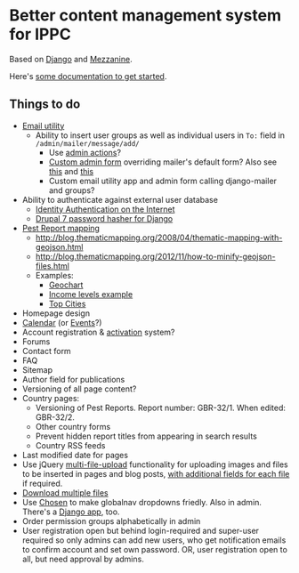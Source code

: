 # Better content management system for IPPC

Based on [Django](https://www.djangoproject.com/) and [Mezzanine](http://mezzanine.jupo.org).

Here's [some documentation to get started](https://github.com/hypertexthero/ippcdj/blob/master/docs/documentation.md).

## Things to do

- [Email utility](https://github.com/pinax/django-mailer)
    - Ability to insert user groups as well as individual users in `To:` field in `/admin/mailer/message/add/`
        - Use [admin actions](https://docs.djangoproject.com/en/1.5/ref/contrib/admin/actions/)?
        - [Custom admin form](http://stackoverflow.com/a/6099360/412329) overriding mailer's default form? Also see [this](http://djangosnippets.org/snippets/1650/) and [this](https://gist.github.com/luzfcb/1712348)
        - Custom email utility app and admin form calling django-mailer and groups?
- Ability to authenticate against external user database
    - [Identity Authentication on the Internet](http://hypertexthero.com/logbook/2013/08/identity-internet/)
    - [Drupal 7 password hasher for Django](http://stackoverflow.com/q/9876700/412329)
- [Pest Report mapping](http://leafletjs.com/examples/choropleth.html)
    - <http://blog.thematicmapping.org/2008/04/thematic-mapping-with-geojson.html>
    - <http://blog.thematicmapping.org/2012/11/how-to-minify-geojson-files.html>
    - Examples:
        - [Geochart](https://developers.google.com/chart/interactive/docs/gallery/geochart)
        - [Income levels example](http://humangeo.github.io/leaflet-dvf/examples/html/incomelevels.html)
        - [Top Cities](http://techslides.com/leaflet-map-with-utfgrid-and-php-served-mbtiles/)
- Homepage design
- [Calendar](https://github.com/shurik/mezzanine.calendar) (or [Events](https://github.com/stbarnabas/mezzanine-events)?)
- Account registration & [activation](http://mezzanine.jupo.org/docs/user-accounts.html#account-approval) system?
- Forums
- Contact form
- FAQ
- Sitemap
- Author field for publications
- Versioning of all page content?
- Country pages:
    - Versioning of Pest Reports. Report number: GBR-32/1. When edited: GBR-32/2.
    - Other country forms
    - Prevent hidden report titles from appearing in search results
    - Country RSS feeds
- Last modified date for pages
- Use jQuery [multi-file-upload](https://github.com/sigurdga/django-jquery-file-upload) functionality for uploading images and files to be inserted in pages and blog posts, [with additional fields for each file](https://github.com/blueimp/jQuery-File-Upload/wiki/How-to-submit-additional-form-data) if required.
- [Download multiple files](http://stackoverflow.com/a/12951557/412329)
- Use [Chosen](http://harvesthq.github.io/chosen/) to make globalnav dropdowns friedly. Also in admin. There's a [Django app](https://github.com/theatlantic/django-chosen), too.
- Order permission groups alphabetically in admin
- User registration open but behind login-required and super-user required so only admins can add new users, who get notification emails to confirm account and set own password. OR, user registration open to all, but need approval by admins.
